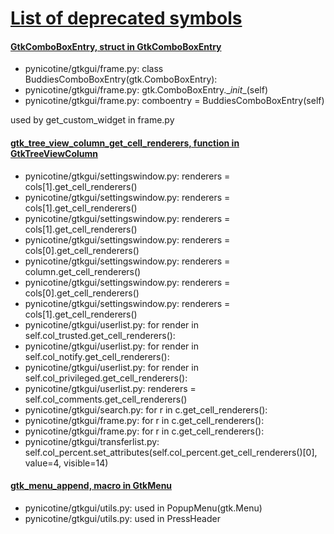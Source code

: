 # [List of deprecated symbols](https://developer.gnome.org/gtk2/2.24/api-index-deprecated.html)

#### [GtkComboBoxEntry, struct in GtkComboBoxEntry](https://developer.gnome.org/gtk2/2.24/GtkComboBoxEntry.html)

* pynicotine/gtkgui/frame.py: class BuddiesComboBoxEntry(gtk.ComboBoxEntry):
* pynicotine/gtkgui/frame.py: gtk.ComboBoxEntry.\__init__(self)
* pynicotine/gtkgui/frame.py: comboentry = BuddiesComboBoxEntry(self)

used by get_custom_widget in frame.py

#### [gtk_tree_view_column_get_cell_renderers, function in GtkTreeViewColumn](https://developer.gnome.org/gtk2/2.24/GtkTreeViewColumn.html#gtk-tree-view-column-get-cell-renderers)

* pynicotine/gtkgui/settingswindow.py: renderers = cols[1].get_cell_renderers()
* pynicotine/gtkgui/settingswindow.py: renderers = cols[1].get_cell_renderers()
* pynicotine/gtkgui/settingswindow.py: renderers = cols[1].get_cell_renderers()
* pynicotine/gtkgui/settingswindow.py: renderers = cols[0].get_cell_renderers()
* pynicotine/gtkgui/settingswindow.py: renderers = column.get_cell_renderers()
* pynicotine/gtkgui/settingswindow.py: renderers = cols[0].get_cell_renderers()
* pynicotine/gtkgui/settingswindow.py: renderers = cols[1].get_cell_renderers()
* pynicotine/gtkgui/userlist.py: for render in self.col_trusted.get_cell_renderers():
* pynicotine/gtkgui/userlist.py: for render in self.col_notify.get_cell_renderers():
* pynicotine/gtkgui/userlist.py: for render in self.col_privileged.get_cell_renderers():
* pynicotine/gtkgui/userlist.py: renderers = self.col_comments.get_cell_renderers()
* pynicotine/gtkgui/search.py: for r in c.get_cell_renderers():
* pynicotine/gtkgui/frame.py: for r in c.get_cell_renderers():
* pynicotine/gtkgui/frame.py: for r in c.get_cell_renderers():
* pynicotine/gtkgui/transferlist.py: self.col_percent.set_attributes(self.col_percent.get_cell_renderers()[0], value=4, visible=14)

#### [gtk_menu_append, macro in GtkMenu](https://developer.gnome.org/gtk2/2.24/GtkMenu.html#gtk-menu-append)

* pynicotine/gtkgui/utils.py: used in PopupMenu(gtk.Menu)
* pynicotine/gtkgui/utils.py: used in PressHeader
